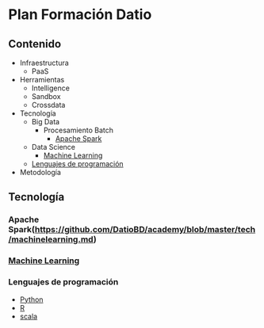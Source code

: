 # Plan Formación Datio

## Contenido

* Infraestructura
  * PaaS
* Herramientas
  * Intelligence
  * Sandbox
  * Crossdata
* Tecnología
  - Big Data
    - Procesamiento Batch
      - [Apache Spark](#spark)
  - Data Science
    - [Machine Learning](#machine-learning)
  - [Lenguajes de programación](#lenguajes-programacion)
* Metodología 

## Tecnología    
### Apache Spark(https://github.com/DatioBD/academy/blob/master/tech/machinelearning.md)
### [Machine Learning](https://github.com/DatioBD/academy/blob/master/tech/machinelearning.md)
### Lenguajes de programación
- [Python](https://github.com/DatioBD/academy/blob/master/languages/python.md)
- [R](https://github.com/DatioBD/academy/blob/master/languages/r.md)
- [scala](https://github.com/DatioBD/academy/blob/master/languages/scala.md)
